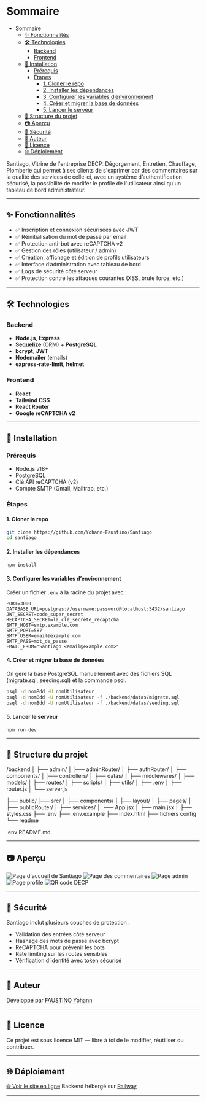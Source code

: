 # Sommaire

- [Sommaire](#sommaire)
  - [✨ Fonctionnalités](#-fonctionnalités)
  - [🛠️ Technologies](#️-technologies)
    - [Backend](#backend)
    - [Frontend](#frontend)
  - [🚀 Installation](#-installation)
    - [Prérequis](#prérequis)
    - [Étapes](#étapes)
      - [1. Cloner le repo](#1-cloner-le-repo)
      - [2. Installer les dépendances](#2-installer-les-dépendances)
      - [3. Configurer les variables d’environnement](#3-configurer-les-variables-denvironnement)
      - [4. Créer et migrer la base de données](#4-créer-et-migrer-la-base-de-données)
      - [5. Lancer le serveur](#5-lancer-le-serveur)
  - [🧱 Structure du projet](#-structure-du-projet)
  - [📷 Aperçu](#-aperçu)
  - [🧪 Sécurité](#-sécurité)
  - [👤 Auteur](#-auteur)
  - [📝 Licence](#-licence)
  - [🌐 Déploiement](#-déploiement)

Santiago, Vitrine de l'entreprise DECP: Dégorgement, Entretien, Chauffage, Plomberie qui permet à ses clients de s'exprimer par des commentaires sur la qualité des services de celle-ci, avec un système d’authentification sécurisé, la possibilité de modifer le profile de l'utilisateur ainsi qu'un tableau de bord administrateur.

---

## ✨ Fonctionnalités

- ✅ Inscription et connexion sécurisées avec JWT
- ✅ Réinitialisation du mot de passe par email
- ✅ Protection anti-bot avec reCAPTCHA v2
- ✅ Gestion des rôles (utilisateur / admin)
- ✅ Création, affichage et édition de profils utilisateurs
- ✅ Interface d’administration avec tableau de bord
- ✅ Logs de sécurité côté serveur
- ✅ Protection contre les attaques courantes (XSS, brute force, etc.)

---

## 🛠️ Technologies

### Backend
- **Node.js**, **Express**
- **Sequelize** (ORM) + **PostgreSQL**
- **bcrypt**, **JWT**
- **Nodemailer** (emails)
- **express-rate-limit**, **helmet**

### Frontend
- **React**
- **Tailwind CSS**
- **React Router**
- **Google reCAPTCHA v2**

---

## 🚀 Installation

### Prérequis

- Node.js v18+
- PostgreSQL
- Clé API reCAPTCHA (v2)
- Compte SMTP (Gmail, Mailtrap, etc.)

### Étapes

#### 1. Cloner le repo

```bash
git clone https://github.com/Yohann-Faustino/Santiago
cd santiago
```

#### 2. Installer les dépendances

```bash
npm install
```

#### 3. Configurer les variables d’environnement

Créer un fichier `.env` à la racine du projet avec :

```env
PORT=3000
DATABASE_URL=postgres://username:password@localhost:5432/santiago
JWT_SECRET=code_super_secret
RECAPTCHA_SECRET=la_clé_secrète_recaptcha
SMTP_HOST=smtp.example.com
SMTP_PORT=587
SMTP_USER=email@example.com
SMTP_PASS=mot_de_passe
EMAIL_FROM="Santiago <email@example.com>"
```

#### 4. Créer et migrer la base de données

On gère la base PostgreSQL manuellement avec des fichiers SQL (migrate.sql, seeding.sql) et la commande psql.

```bash
psql -d nomBdd -U nomUtilisateur
psql -d nomBdd -U nomUtilisateur -f ./backend/datas/migrate.sql
psql -d nomBdd -U nomUtilisateur -f ./backend/datas/seeding.sql
```


#### 5. Lancer le serveur

```bash
npm run dev
```

---

## 🧱 Structure du projet

/backend
│   ├── admin/
│   ├── adminRouter/
│   ├── authRouter/
│   ├── components/
│   ├── controllers/
│   ├── datas/
│   ├── middlewares/
│   ├── models/
│   ├── routes/
│   ├── scripts/
│   ├── utils/
│   ├── .env
│   ├── router.js
│   └── server.js

├── public/
├── src/
│   ├── components/
│   ├── layout/
│   ├── pages/
│   ├── publicRouter/
│   ├── services/
│   ├── App.jsx
│   ├── main.jsx
│   ├── styles.css
├── .env
├── .env.example
├── index.html
├── fichiers config
└── readme

.env
README.md

---

## 📷 Aperçu

![Page d'accueil de Santiago](./public/assets/accueil.PNG)
![Page des commentaires](./public/assets/commentaires.PNG)
![Page admin](./public/assets/adminComs.PNG)
![Page profile](./public/assets/profileFictif.PNG)
![QR code DECP](./public/assets/decpQrcode.PNG)

---

## 🧪 Sécurité

Santiago inclut plusieurs couches de protection :

- Validation des entrées côté serveur
- Hashage des mots de passe avec bcrypt
- ReCAPTCHA pour prévenir les bots
- Rate limiting sur les routes sensibles
- Vérification d’identité avec token sécurisé

---

## 👤 Auteur

Développé par [FAUSTINO Yohann](https://github.com/Yohann-Faustino)

---

## 📝 Licence

Ce projet est sous licence MIT — libre à toi de le modifier, réutiliser ou contribuer.

---

## 🌐 Déploiement

[🌐 Voir le site en ligne](https://santiago-plum.vercel.app)
Backend hébergé sur [Railway](https://railway.com/)

---
